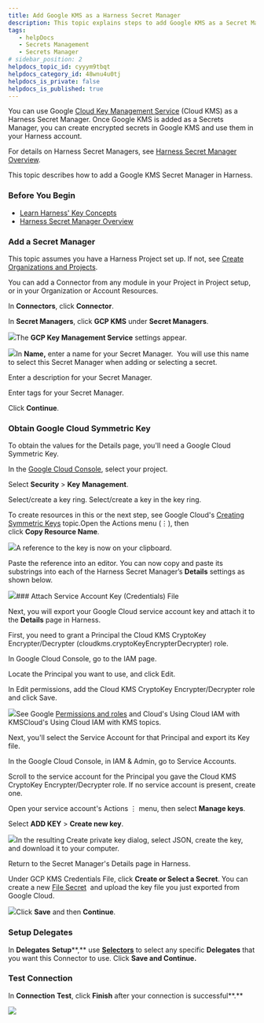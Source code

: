 ```yaml
---
title: Add Google KMS as a Harness Secret Manager
description: This topic explains steps to add Google KMS as a Secret Manager.
tags: 
   - helpDocs
   - Secrets Management
   - Secrets Manager
# sidebar_position: 2
helpdocs_topic_id: cyyym9tbqt
helpdocs_category_id: 48wnu4u0tj
helpdocs_is_private: false
helpdocs_is_published: true
---
```


You can use Google [Cloud Key Management Service](https://cloud.google.com/security-key-management) (Cloud KMS) as a Harness Secret Manager. Once Google KMS is added as a Secrets Manager, you can create encrypted secrets in Google KMS and use them in your Harness account.

For details on Harness Secret Managers, see [Harness Secret Manager Overview](/article/hngrlb7rd6-harness-secret-manager-overview).

This topic describes how to add a Google KMS Secret Manager in Harness.

### Before You Begin

* [Learn Harness' Key Concepts](/article/hv2758ro4e-learn-harness-key-concepts)
* [Harness Secret Manager Overview](/article/hngrlb7rd6-harness-secret-manager-overview)

### Add a Secret Manager

This topic assumes you have a Harness Project set up. If not, see [Create Organizations and Projects](/article/36fw2u92i4-create-an-organization).

You can add a Connector from any module in your Project in Project setup, or in your Organization or Account Resources.

In **Connectors**, click **Connector**.

In **Secret Managers**, click **GCP KMS** under **Secret Managers**.

![](https://files.helpdocs.io/i5nl071jo5/articles/cyyym9tbqt/1633930160335/screenshot-2021-10-11-at-10-54-51-am.png)The **GCP Key Management Service** settings appear.

![](https://files.helpdocs.io/i5nl071jo5/articles/cyyym9tbqt/1633535711169/screenshot-2021-10-06-at-9-24-27-pm.png)In **Name,** enter a name for your Secret Manager.  You will use this name to select this Secret Manager when adding or selecting a secret.

Enter a description for your Secret Manager.

Enter tags for your Secret Manager.

Click **Continue**.

### Obtain Google Cloud Symmetric Key

To obtain the values for the Details page, you'll need a Google Cloud Symmetric Key.

In the [Google Cloud Console](https://console.cloud.google.com/), select your project.

Select **Security** > **Key** **Management**.

Select/create a key ring. Select/create a key in the key ring.

To create resources in this or the next step, see Google Cloud's [Creating Symmetric Keys](https://cloud.google.com/kms/docs/creating-keys) topic.Open the Actions menu (⋮), then click **Copy Resource Name**.

![](https://files.helpdocs.io/i5nl071jo5/articles/cyyym9tbqt/1633670463751/screenshot-2021-10-08-at-10-49-00-am.png)A reference to the key is now on your clipboard.

Paste the reference into an editor. You can now copy and paste its substrings into each of the Harness Secret Manager’s **Details** settings as shown below.

![](https://files.helpdocs.io/i5nl071jo5/articles/cyyym9tbqt/1633693386649/screenshot-2021-10-08-at-5-12-29-pm.png)### Attach Service Account Key (Credentials) File

Next, you will export your Google Cloud service account key and attach it to the **Details** page in Harness.

First, you need to grant a Principal the Cloud KMS CryptoKey Encrypter/Decrypter (cloudkms.cryptoKeyEncrypterDecrypter) role.

In Google Cloud Console, go to the IAM page.

Locate the Principal you want to use, and click Edit.

In Edit permissions, add the Cloud KMS CryptoKey Encrypter/Decrypter role and click Save.

![](https://files.helpdocs.io/i5nl071jo5/articles/cyyym9tbqt/1634892938561/screenshot-2021-10-22-at-11-48-30-am.png)See Google [Permissions and roles](https://cloud.google.com/kms/docs/reference/permissions-and-roles) and Cloud's Using Cloud IAM with KMSCloud's Using Cloud IAM with KMS topics.

Next, you'll select the Service Account for that Principal and export its Key file.

In the Google Cloud Console, in IAM & Admin, go to Service Accounts.

Scroll to the service account for the Principal you gave the Cloud KMS CryptoKey Encrypter/Decrypter role. If no service account is present, create one.

Open your service account's Actions ⋮ menu, then select **Manage keys**.

Select **ADD KEY** > **Create new key**.

![](https://files.helpdocs.io/i5nl071jo5/articles/cyyym9tbqt/1633690607040/screenshot-2021-10-08-at-4-22-40-pm.png)In the resulting Create private key dialog, select JSON, create the key, and download it to your computer.

Return to the Secret Manager's Details page in Harness.

Under GCP KMS Credentials File, click **Create or Select a Secret**. You can create a new [File Secret](https://ngdocs.harness.io/article/77tfo7vtea-add-file-secrets)  and upload the key file you just exported from Google Cloud.

![](https://files.helpdocs.io/i5nl071jo5/articles/cyyym9tbqt/1633691386119/screenshot-2021-10-08-at-4-39-07-pm.png)Click **Save** and then **Continue**.

### Setup Delegates

In **Delegates** **Setup****,** use [**Selectors**](/article/nnuf8yv13o-select-delegates-with-selectors#option_select_a_delegate_for_a_connector_using_tags) to select any specific **Delegates** that you want this Connector to use. Click **Save and Continue.**

### Test Connection

In **Connection** **Test**, click **Finish** after your connection is successful**.**

![](https://files.helpdocs.io/i5nl071jo5/articles/cyyym9tbqt/1634895260101/screenshot-2021-10-22-at-1-02-10-pm.png)
